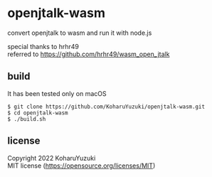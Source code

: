 # openjtalk-wasm
convert openjtalk to wasm and run it with node.js

special thanks to hrhr49  
referred to https://github.com/hrhr49/wasm_open_jtalk

## build
It has been tested only on macOS
```
$ git clone https://github.com/KoharuYuzuki/openjtalk-wasm.git
$ cd openjtalk-wasm
$ ./build.sh
```

## license
Copyright 2022 KoharuYuzuki  
MIT license (https://opensource.org/licenses/MIT)